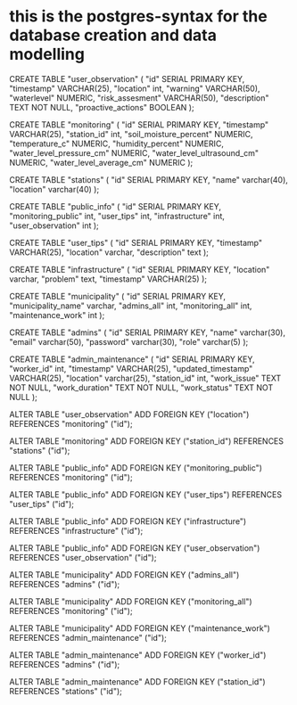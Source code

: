 # this is the postgres-syntax for the database creation and data modelling

CREATE TABLE "user_observation" (
"id" SERIAL PRIMARY KEY,
"timestamp" VARCHAR(25),
"location" int,
"warning" VARCHAR(50),
"waterlevel" NUMERIC,
"risk_assesment" VARCHAR(50),
"description" TEXT NOT NULL,
"proactive_actions" BOOLEAN
);

CREATE TABLE "monitoring" (
"id" SERIAL PRIMARY KEY,
"timestamp" VARCHAR(25),
"station_id" int,
"soil_moisture_percent" NUMERIC,
"temperature_c" NUMERIC,
"humidity_percent" NUMERIC,
"water_level_pressure_cm" NUMERIC,
"water_level_ultrasound_cm" NUMERIC,
"water_level_average_cm" NUMERIC
);

CREATE TABLE "stations" (
"id" SERIAL PRIMARY KEY,
"name" varchar(40),
"location" varchar(40)
);

CREATE TABLE "public_info" (
"id" SERIAL PRIMARY KEY,
"monitoring_public" int,
"user_tips" int,
"infrastructure" int,
"user_observation" int
);

CREATE TABLE "user_tips" (
"id" SERIAL PRIMARY KEY,
"timestamp" VARCHAR(25),
"location" varchar,
"description" text
);

CREATE TABLE "infrastructure" (
"id" SERIAL PRIMARY KEY,
"location" varchar,
"problem" text,
"timestamp" VARCHAR(25)
);

CREATE TABLE "municipality" (
"id" SERIAL PRIMARY KEY,
"municipality_name" varchar,
"admins_all" int,
"monitoring_all" int,
"maintenance_work" int
);

CREATE TABLE "admins" (
"id" SERIAL PRIMARY KEY,
"name" varchar(30),
"email" varchar(50),
"password" varchar(30),
"role" varchar(5)
);

CREATE TABLE "admin_maintenance" (
"id" SERIAL PRIMARY KEY,
"worker_id" int,
"timestamp" VARCHAR(25),
"updated_timestamp" VARCHAR(25),
"location" varchar(25),
"station_id" int,
"work_issue" TEXT NOT NULL,
"work_duration" TEXT NOT NULL,
"work_status" TEXT NOT NULL
);

ALTER TABLE "user_observation" ADD FOREIGN KEY ("location") REFERENCES "monitoring" ("id");

ALTER TABLE "monitoring" ADD FOREIGN KEY ("station_id") REFERENCES "stations" ("id");

ALTER TABLE "public_info" ADD FOREIGN KEY ("monitoring_public") REFERENCES "monitoring" ("id");

ALTER TABLE "public_info" ADD FOREIGN KEY ("user_tips") REFERENCES "user_tips" ("id");

ALTER TABLE "public_info" ADD FOREIGN KEY ("infrastructure") REFERENCES "infrastructure" ("id");

ALTER TABLE "public_info" ADD FOREIGN KEY ("user_observation") REFERENCES "user_observation" ("id");

ALTER TABLE "municipality" ADD FOREIGN KEY ("admins_all") REFERENCES "admins" ("id");

ALTER TABLE "municipality" ADD FOREIGN KEY ("monitoring_all") REFERENCES "monitoring" ("id");

ALTER TABLE "municipality" ADD FOREIGN KEY ("maintenance_work") REFERENCES "admin_maintenance" ("id");

ALTER TABLE "admin_maintenance" ADD FOREIGN KEY ("worker_id") REFERENCES "admins" ("id");

ALTER TABLE "admin_maintenance" ADD FOREIGN KEY ("station_id") REFERENCES "stations" ("id");
